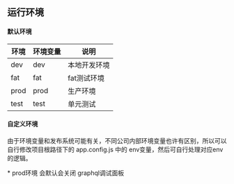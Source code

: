 运行环境
-----

#### 默认环境

| 环境 | 环境变量 | 说明 |
| ----- | --------- | -- |
| dev | dev | 本地开发环境 |
| fat | fat | fat测试环境 |
| prod | prod | 生产环境 |
| test | test | 单元测试 |


#### 自定义环境

<p>由于环境变量和发布系统可能有关，不同公司内部环境变量也许有区别，所以可以自行修改项目根路径下的 app.config.js 中的 env变量，然后可自行处理对应env的逻辑。</p>

<p>* prod环境 会默认会关闭 graphql调试面板</p>


